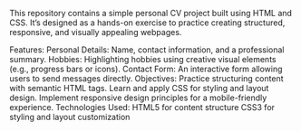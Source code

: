 
This repository contains a simple personal CV project built using HTML and CSS. It’s designed as a hands-on exercise to practice creating structured, responsive, and visually appealing webpages.

Features:
Personal Details: Name, contact information, and a professional summary.
Hobbies: Highlighting hobbies using creative visual elements (e.g., progress bars or icons).
Contact Form: An interactive form allowing users to send messages directly.
Objectives:
Practice structuring content with semantic HTML tags.
Learn and apply CSS for styling and layout design.
Implement responsive design principles for a mobile-friendly experience.
Technologies Used:
HTML5 for content structure
CSS3 for styling and layout customization

